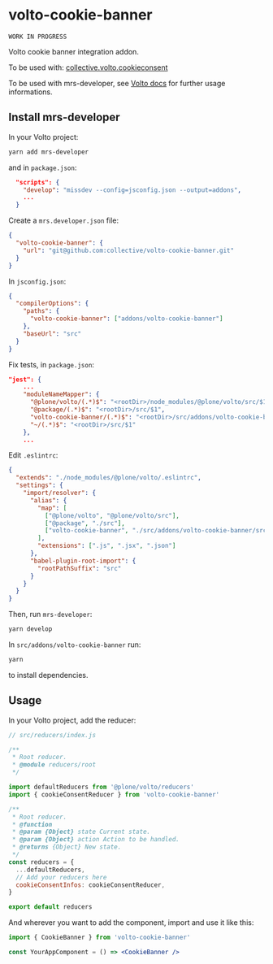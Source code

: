 # volto-cookie-banner

`WORK IN PROGRESS`

Volto cookie banner integration addon.

To be used with: [collective.volto.cookieconsent](https://github.com/collective/collective.volto.cookieconsent)

To be used with mrs-developer, see [Volto docs](https://docs.voltocms.com/customizing/add-ons/) for further usage informations.

## Install mrs-developer

In your Volto project:

```bash
yarn add mrs-developer
```

and in `package.json`:

```json
  "scripts": {
    "develop": "missdev --config=jsconfig.json --output=addons",
    ...
  }
```

Create a `mrs.developer.json` file:

```json
{
  "volto-cookie-banner": {
    "url": "git@github.com:collective/volto-cookie-banner.git"
  }
}
```

In `jsconfig.json`:

```json
{
  "compilerOptions": {
    "paths": {
      "volto-cookie-banner": ["addons/volto-cookie-banner"]
    },
    "baseUrl": "src"
  }
}
```

Fix tests, in `package.json`:

```json
"jest": {
    ...
    "moduleNameMapper": {
      "@plone/volto/(.*)$": "<rootDir>/node_modules/@plone/volto/src/$1",
      "@package/(.*)$": "<rootDir>/src/$1",
      "volto-cookie-banner/(.*)$": "<rootDir>/src/addons/volto-cookie-banner/src/$1",
      "~/(.*)$": "<rootDir>/src/$1"
    },
    ...
```

Edit `.eslintrc`:

```json
{
  "extends": "./node_modules/@plone/volto/.eslintrc",
  "settings": {
    "import/resolver": {
      "alias": {
        "map": [
          ["@plone/volto", "@plone/volto/src"],
          ["@package", "./src"],
          ["volto-cookie-banner", "./src/addons/volto-cookie-banner/src"]
        ],
        "extensions": [".js", ".jsx", ".json"]
      },
      "babel-plugin-root-import": {
        "rootPathSuffix": "src"
      }
    }
  }
}
```

Then, run `mrs-developer`:

```bash
yarn develop
```

In `src/addons/volto-cookie-banner` run:

```bash
yarn
```

to install dependencies.


## Usage

In your Volto project, add the reducer:

```jsx
// src/reducers/index.js

/**
 * Root reducer.
 * @module reducers/root
 */

import defaultReducers from '@plone/volto/reducers'
import { cookieConsentReducer } from 'volto-cookie-banner'

/**
 * Root reducer.
 * @function
 * @param {Object} state Current state.
 * @param {Object} action Action to be handled.
 * @returns {Object} New state.
 */
const reducers = {
  ...defaultReducers,
  // Add your reducers here
  cookieConsentInfos: cookieConsentReducer,
}

export default reducers
```

And wherever you want to add the component, import and use it like this:

```jsx
import { CookieBanner } from 'volto-cookie-banner'

const YourAppComponent = () => <CookieBanner />
```

